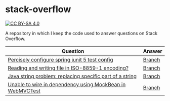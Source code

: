 # stack-overflow

[![CC BY-SA 4.0][cc-by-sa-shield]][stack-overflow-licensing]

A repository in which I keep the code used to answer questions on Stack Overflow.

|Question|Answer|
|---|---|
|[Percisely configure spring junit 5 test config](https://stackoverflow.com/questions/63342469)|[Branch](https://github.com/Jonarzz/stack-overflow/tree/63342469)|
|[Reading and writing file in ISO-8859-1 encoding?](https://stackoverflow.com/questions/63363359)|[Branch](https://github.com/Jonarzz/stack-overflow/tree/63363359)|
|[Java string problem: replacing specific part of a string](https://stackoverflow.com/questions/63364411)|[Branch](https://github.com/Jonarzz/stack-overflow/tree/63364411)|
|[Unable to wire in dependency using MockBean in WebMVCTest](https://stackoverflow.com/questions/63382047)|[Branch](https://github.com/Jonarzz/stack-overflow/tree/63382047)|

[stack-overflow-licensing]: https://stackoverflow.com/help/licensing
[cc-by-sa-shield]: https://img.shields.io/badge/License-CC%20BY--SA%204.0-lightgrey.svg
